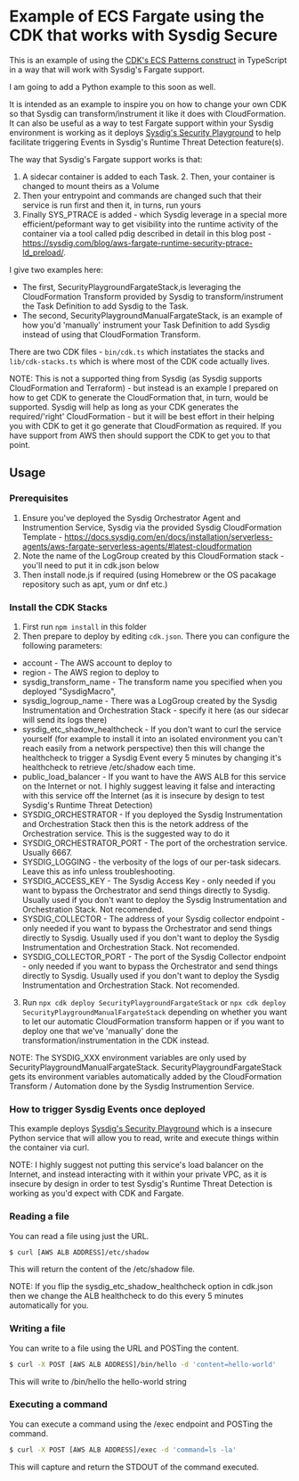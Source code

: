 # Example of ECS Fargate using the CDK that works with Sysdig Secure

This is an example of using the [CDK's ECS Patterns construct](https://docs.aws.amazon.com/cdk/api/v2/docs/aws-cdk-lib.aws_ecs_patterns-readme.html) in TypeScript in a way that will work with Sysdig's Fargate support.

I am going to add a Python example to this soon as well.

It is intended as an example to inspire you on how to change your own CDK so that Sysdig can transform/instrument it like it does with CloudFormation. It can also be useful as a way to test Fargate support within your Sysdig environment is working as it deploys [Sysdig's Security Playground](https://github.com/sysdiglabs/security-playground) to help facilitate triggering Events in Sysdig's Runtime Threat Detection feature(s).

The way that Sysdig's Fargate support works is that:
1. A sidecar container is added to each Task. 2. Then, your container is changed to mount theirs as a Volume
3. Then your entrypoint and commands are changed such that their service is run first and then it, in turns, run yours
3. Finally SYS_PTRACE is added - which Sysdig leverage in a special more efficient/peformant way to get visibility into the runtime activity of the container via a tool called pdig described in detail in this blog post - https://sysdig.com/blog/aws-fargate-runtime-security-ptrace-ld_preload/.

I give two examples here:
* The first, SecurityPlaygroundFargateStack,is leveraging the CloudFormation Transform provided by Sysdig to transform/instrument the Task Definition to add Sysdig to the Task.
* The second, SecurityPlaygroundManualFargateStack, is an example of how you'd 'manually' instrument your Task Definition to add Sysdig instead of using that CloudFormation Transform.

There are two CDK files - `bin/cdk.ts` which instatiates the stacks and `lib/cdk-stacks.ts` which is where most of the CDK code actually lives.

NOTE: This is not a supported thing from Sysdig (as Sysdig supports CloudFormation and Terraform) - but instead is an example I prepared on how to get CDK to generate the CloudFormation that, in turn, would be supported. Sysdig will help as long as your CDK generates the required/'right' CloudFormation - but it will be best effort in their helping you with CDK to get it go generate that CloudFormation as required. If you have support from AWS then should support the CDK to get you to that point.

## Usage

### Prerequisites
1. Ensure you've deployed the Sysdig Orchestrator Agent and Instrumention Service, Sysdig via the provided Sysdig CloudFormation Template - https://docs.sysdig.com/en/docs/installation/serverless-agents/aws-fargate-serverless-agents/#latest-cloudformation
1. Note the name of the LogGroup created by this CloudFormation stack - you'll need to put it in cdk.json below
1. Then install node.js if required (using Homebrew or the OS pacakage repository such as apt, yum or dnf etc.)


### Install the CDK Stacks
1. First run `npm install` in this folder
2. Then prepare to deploy by editing `cdk.json`. There you can configure the following parameters:
* account - The AWS account to deploy to
* region - The AWS region to deploy to
* sysdig_transform_name - The transform name you specified when you deployed "SysdigMacro",
* sysdig_logroup_name - There was a LogGroup created by the Sysdig Instrumentation and Orchestration Stack - specify it here (as our sidecar will send its logs there)
* sysdig_etc_shadow_healthcheck - If you don't want to curl the service yourself (for example to install it into an isolated environment you can't reach easily from a network perspective) then this will change the healthcheck to trigger a Sysdig Event every 5 minutes by changing it's healthcheck to retrieve /etc/shadow each time. 
* public_load_balancer - If you want to have the AWS ALB for this service on the Internet or not. I highly suggest leaving it false and interacting with this service off the Internet (as it is insecure by design to test Sysdig's Runtime Threat Detection)
* SYSDIG_ORCHESTRATOR - If you deployed the Sysdig Instrumentation and Orchestration Stack then this is the netork address of the Orchestration service. This is the suggested way to do it
* SYSDIG_ORCHESTRATOR_PORT - The port of the orchestration service. Usually 6667.
* SYSDIG_LOGGING - the verbosity of the logs of our per-task sidecars. Leave this as info unless troubleshooting.
* SYSDIG_ACCESS_KEY - The Sysdig Access Key - only needed if you want to bypass the Orchestrator and send things directly to Sysdig. Usually used if you don't want to deploy the Sysdig Instrumentation and Orchestration Stack. Not recomended.
* SYSDIG_COLLECTOR - The address of your Sysdig collector endpoint - only needed if you want to bypass the Orchestrator and send things directly to Sysdig. Usually used if you don't want to deploy the Sysdig Instrumentation and Orchestration Stack. Not recomended.
* SYSDIG_COLLECTOR_PORT - The port of the Sysdig Collector endpoint - only needed if you want to bypass the Orchestrator and send things directly to Sysdig. Usually used if you don't want to deploy the Sysdig Instrumentation and Orchestration Stack. Not recomended.
3. Run `npx cdk deploy SecurityPlaygroundFargateStack` or `npx cdk deploy SecurityPlaygroundManualFargateStack` depending on whether you want to let our automatic CloudFormation transform happen or if you want to deploy one that we've 'manually' done the transformation/instrumentation in the CDK instead.

NOTE: The SYSDIG_XXX environment variables are only used by SecurityPlaygroundManualFargateStack. SecurityPlaygroundFargateStack gets its environment variables automatically added by the CloudFormation Transform / Automation done by the Sysdig Instrumention Service.

### How to trigger Sysdig Events once deployed

This example deploys [Sysdig's Security Playground](https://github.com/sysdiglabs/security-playground) which is a insecure Python service that will allow you to read, write and execute things within the container via curl. 

NOTE: I highly suggest not putting this service's load balancer on the Internet, and instead interacting with it within your private VPC, as it is insecure by design in order to test Sysdig's Runtime Threat Detection is working as you'd expect with CDK and Fargate.

### Reading a file

You can read a file using just the URL.

```bash
$ curl [AWS ALB ADDRESS]/etc/shadow
```

This will return the content of the /etc/shadow file.

NOTE: If you flip the sysdig_etc_shadow_healthcheck option in cdk.json then we change the ALB healthcheck to do this every 5 minutes automatically for you.

### Writing a file

You can write to a file using the URL and POSTing the content.

```bash
$ curl -X POST [AWS ALB ADDRESS]/bin/hello -d 'content=hello-world'
```

This will write to /bin/hello the hello-world string

### Executing a command

You can execute a command using the /exec endpoint and POSTing the command.

```bash
$ curl -X POST [AWS ALB ADDRESS]/exec -d 'command=ls -la'
```

This will capture and return the STDOUT of the command executed.